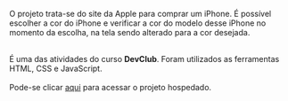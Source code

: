 <p>O projeto trata-se do site da Apple para comprar um iPhone.
É possível escolher a cor do iPhone e verificar a cor do modelo desse iPhone no momento da escolha, na tela sendo alterado para a cor desejada. <br><br>
  
É uma das atividades do curso <b>DevClub</b>. Foram utilizados as ferramentas HTML, CSS e JavaScript. 
<br>
<br>
Pode-se clicar <a href="https://pj-iphone.netlify.app">aqui</a> para acessar o projeto hospedado.
<br>
<br>
</p>
